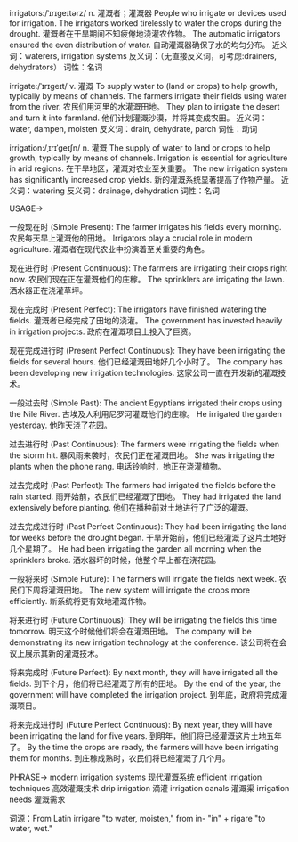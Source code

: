 irrigators:/ˈɪrɪɡeɪtərz/
n.
灌溉者；灌溉器
People who irrigate or devices used for irrigation.
The irrigators worked tirelessly to water the crops during the drought.  灌溉者在干旱期间不知疲倦地浇灌农作物。
The automatic irrigators ensured the even distribution of water. 自动灌溉器确保了水的均匀分布。
近义词：waterers, irrigation systems
反义词：（无直接反义词，可考虑:drainers, dehydrators）
词性：名词


irrigate:/ˈɪrɪɡeɪt/
v.
灌溉
To supply water to (land or crops) to help growth, typically by means of channels.
The farmers irrigate their fields using water from the river.  农民们用河里的水灌溉田地。
They plan to irrigate the desert and turn it into farmland.  他们计划灌溉沙漠，并将其变成农田。
近义词：water, dampen, moisten
反义词：drain, dehydrate, parch
词性：动词


irrigation:/ˌɪrɪˈɡeɪʃn/
n.
灌溉
The supply of water to land or crops to help growth, typically by means of channels.
Irrigation is essential for agriculture in arid regions.  在干旱地区，灌溉对农业至关重要。
The new irrigation system has significantly increased crop yields.  新的灌溉系统显著提高了作物产量。
近义词：watering
反义词：drainage, dehydration
词性：名词



USAGE->

一般现在时 (Simple Present):
The farmer irrigates his fields every morning. 农民每天早上灌溉他的田地。
Irrigators play a crucial role in modern agriculture. 灌溉者在现代农业中扮演着至关重要的角色。

现在进行时 (Present Continuous):
The farmers are irrigating their crops right now. 农民们现在正在灌溉他们的庄稼。
The sprinklers are irrigating the lawn.  洒水器正在浇灌草坪。

现在完成时 (Present Perfect):
The irrigators have finished watering the fields. 灌溉者已经完成了田地的浇灌。
The government has invested heavily in irrigation projects. 政府在灌溉项目上投入了巨资。

现在完成进行时 (Present Perfect Continuous):
They have been irrigating the fields for several hours. 他们已经灌溉田地好几个小时了。
The company has been developing new irrigation technologies.  这家公司一直在开发新的灌溉技术。

一般过去时 (Simple Past):
The ancient Egyptians irrigated their crops using the Nile River. 古埃及人利用尼罗河灌溉他们的庄稼。
He irrigated the garden yesterday. 他昨天浇了花园。

过去进行时 (Past Continuous):
The farmers were irrigating the fields when the storm hit.  暴风雨来袭时，农民们正在灌溉田地。
She was irrigating the plants when the phone rang.  电话铃响时，她正在浇灌植物。

过去完成时 (Past Perfect):
The farmers had irrigated the fields before the rain started.  雨开始前，农民们已经灌溉了田地。
They had irrigated the land extensively before planting.  他们在播种前对土地进行了广泛的灌溉。


过去完成进行时 (Past Perfect Continuous):
They had been irrigating the land for weeks before the drought began.  干旱开始前，他们已经灌溉了这片土地好几个星期了。
He had been irrigating the garden all morning when the sprinklers broke.  洒水器坏的时候，他整个早上都在浇花园。

一般将来时 (Simple Future):
The farmers will irrigate the fields next week.  农民们下周将灌溉田地。
The new system will irrigate the crops more efficiently. 新系统将更有效地灌溉作物。

将来进行时 (Future Continuous):
They will be irrigating the fields this time tomorrow. 明天这个时候他们将会在灌溉田地。
The company will be demonstrating its new irrigation technology at the conference.  该公司将在会议上展示其新的灌溉技术。


将来完成时 (Future Perfect):
By next month, they will have irrigated all the fields. 到下个月，他们将已经灌溉了所有的田地。
By the end of the year, the government will have completed the irrigation project. 到年底，政府将完成灌溉项目。

将来完成进行时 (Future Perfect Continuous):
By next year, they will have been irrigating the land for five years.  到明年，他们将已经灌溉这片土地五年了。
By the time the crops are ready, the farmers will have been irrigating them for months.  到庄稼成熟时，农民们将已经灌溉了几个月。

PHRASE->
modern irrigation systems 现代灌溉系统
efficient irrigation techniques 高效灌溉技术
drip irrigation 滴灌
irrigation canals 灌溉渠
irrigation needs 灌溉需求


词源：From Latin irrigare "to water, moisten," from in- "in" + rigare "to water, wet."
